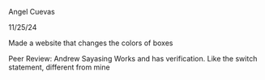 Angel Cuevas

11/25/24

Made a website that changes the colors of boxes

Peer Review: Andrew Sayasing
Works and has verification. Like the switch statement, different from mine 
